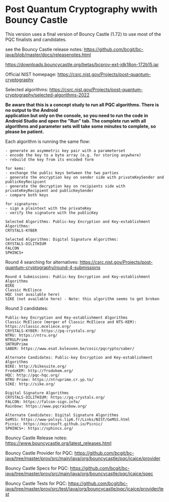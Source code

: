 # Post Quantum Cryptography wwith Bouncy Castle

This version uses a final version of Bouncy Castle (1.72) to use most of the PQC finalists and candidates.

see the Bouncy Castle release notes: https://github.com/bcgit/bc-java/blob/master/docs/releasenotes.html

https://downloads.bouncycastle.org/betas/bcprov-ext-jdk18on-172b15.jar 

Official NIST homepage: https://csrc.nist.gov/Projects/post-quantum-cryptography

Selected algorithms: https://csrc.nist.gov/Projects/post-quantum-cryptography/selected-algorithms-2022

**Be aware that this is a concept study to run all PQC algorithms. There is no output to the Android  
application but only on the console, so you need to run the code in Android Studio and open the "Run" tab. 
The complete run with all algorithms and parameter sets will take some minutes to complete, so please be 
patient.**

Each algorithm is running the same flow:
```plaintext
- generate an asymmetric key pair with a parameterset
- encode the key to a byte array (e.g. for storing anywhere)
- rebuild the key from its encoded form

for kems:
- exchange the public keys between the two parties
- generate the encryption key on sender side with privateKeySender and publicKeyRecipient
- generate the decryption key on recipients side with privateKeyRecipient and publicKeySender
- compare both keys

for signatures:
- sign a plaintext with the privateKey
- verify the signature with the publicKey
```

```plaintext
Selected Algorithms: Public-key Encryption and Key-establishment Algorithms:
CRYSTALS-KYBER
```

```plaintext
Selected Algorithms: Digital Signature Algorithms:
CRYSTALS-DILITHIUM
FALCON
SPHINCS+
```

Round 4 searching for alternatives: https://csrc.nist.gov/Projects/post-quantum-cryptography/round-4-submissions

```plaintext
Round 4 Submissions: Public-key Encryption and Key-establishment Algorithms
BIKE
Classic McEliece
HQC (not available here)
SIKE (not available here) - Note: this algorithm seems to get broken
```

Round 3 candidates: 
```plaintext
Public-key Encryption and Key-establishment Algorithms
Classic McEliece (merger of Classic McEliece and NTS-KEM): https://classic.mceliece.org/
CRYSTALS-KYBER: https://pq-crystals.org/
NTRU: https://ntru.org/
NTRULPrime
SNTRUPrime
SABER: https://www.esat.kuleuven.be/cosic/pqcrypto/saber/

Alternate Candidates: Public-key Encryption and Key-establishment Algorithms
BIKE: http://bikesuite.org/
FrodoKEM: http://frodokem.org/
HQC: http://pqc-hqc.org/
NTRU Prime: https://ntruprime.cr.yp.to/
SIKE: http://sike.org/

Digital Signature Algorithms
CRYSTALS-DILITHIUM: https://pq-crystals.org/
FALCON: https://falcon-sign.info/
Rainbow: https://www.pqcrainbow.org/

Alternate Candidates: Digital Signature Algorithms
GeMSS: https://www-polsys.lip6.fr/Links/NIST/GeMSS.html
Picnic: https://microsoft.github.io/Picnic/
SPHINCS+: https://sphincs.org/
```

Bouncy Castle Release notes: https://www.bouncycastle.org/latest_releases.html

Bouncy Castle Provider for PQC: https://github.com/bcgit/bc-java/tree/master/prov/src/main/java/org/bouncycastle/pqc/jcajce/provider

Bouncy Castle Specs for PQC: https://github.com/bcgit/bc-java/tree/master/prov/src/main/java/org/bouncycastle/pqc/jcajce/spec

Bouncy Castle Tests for PQC: https://github.com/bcgit/bc-java/tree/master/prov/src/test/java/org/bouncycastle/pqc/jcajce/provider/test
